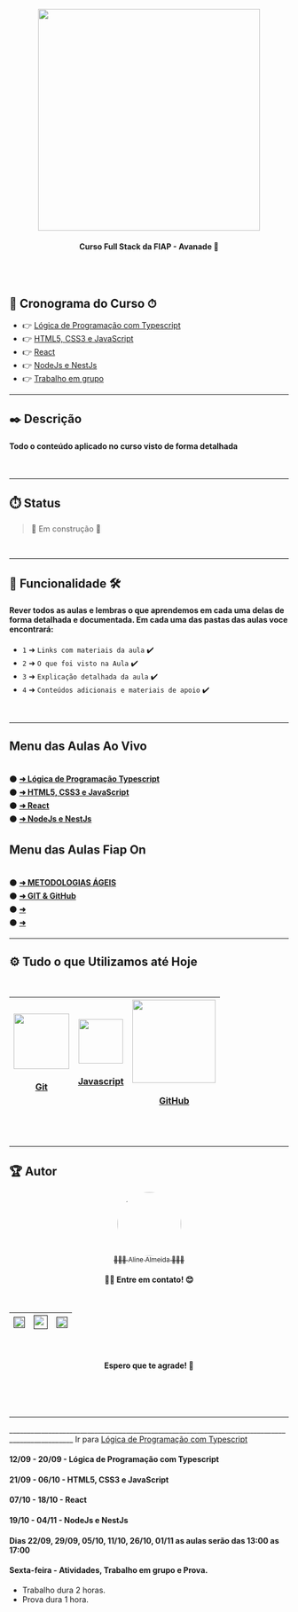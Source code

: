 <div align="center">

  [<img src="https://www.avanade.com/-/media/logo/share-avanade-logo.jpg?la=pt-br&ver=1" width=400>](https://www.reprograma.com.br) 
  </br>
  <h4>Curso Full Stack da FIAP - Avanade 🧡</h4>

</div>
</br>
</br>

## 🏁 Cronograma do Curso ⏱
 
  * 👉 [Lógica de Programação com Typescript](#)
  * 👉 [HTML5, CSS3 e JavaScript](#)
  * 👉 [React](#)
  * 👉 [NodeJs e NestJs](#)
  * 👉 [Trabalho em grupo](#)


___
## ✒️ Descrição

#### Todo o conteúdo aplicado no curso visto de forma detalhada

</br>

___
## ⏱️ Status

>  🚧 Em construção 🚧

</br>

___
## 🔨 Funcionalidade 🛠️
#### Rever todos as aulas e lembras o que aprendemos em cada uma delas de forma detalhada e documentada. Em cada uma das pastas das aulas voce encontrará:

- `1` ➜ `Links com materiais da aula`  ✔️
- `2` ➜ `O que foi visto na Aula` ✔️
- `3` ➜ `Explicação detalhada da aula` ✔️
- `4` ➜ `Conteúdos adicionais e materiais de apoio` ✔️

</br>

___

## Menu das Aulas Ao Vivo
  <div>
    <h4></h4><br/>
    ⚫️ <a href="https://github.com/AlineAlmeida85/Curso-Full-Stack-FIAP-Avanade/tree/main/AoVivo/1%20-%20L%C3%B3gica%20de%20Programa%C3%A7%C3%A3o%20Typescript"><strong> ➜ Lógica de Programação Typescript</strong></a> <br/>
    ⚫️ <a href=""><strong> ➜ HTML5, CSS3 e JavaScript</strong></a><br/>
    ⚫️ <a href=""><strong> ➜ React</strong></a><br/>
    ⚫️ <a href=""><strong> ➜ NodeJs e NestJs</strong></a><br/>      
  </div>

## Menu das Aulas Fiap On
  <div>
    <h4></h4><br/>
    ⚫️ <a href="https://github.com/AlineAlmeida85/Curso-Full-Stack-FIAP-Avanade/tree/main/FiapOn/METODOLOGIAS%20%C3%81GEIS"><strong> ➜ METODOLOGIAS ÁGEIS</strong></a> <br/>
    ⚫️ <a href=""><strong> ➜ GIT & GitHub</strong></a><br/>
    ⚫️ <a href=""><strong> ➜ </strong></a><br/>
    ⚫️ <a href=""><strong> ➜ </strong></a><br/>      
  </div>

___
## ⚙️ Tudo o que Utilizamos até Hoje

<br>
<div align="center">

| [<img src="https://seeklogo.com/images/G/git-bash-logo-B6475E8359-seeklogo.com.png" width=100><br><h4>Git</h4>](https://git-scm.com/) | [<img src="https://cdn.iconscout.com/icon/free/png-256/javascript-3629449-3031512.png" width=80><br><h4>Javascript</h4>](https://www.javascript.com/) | [<img src="https://logosmarcas.net/wp-content/uploads/2020/12/GitHub-Logo.png" width=150><br><h4>GitHub</h4>](https://github.com/) |
| :---: | :---: | :---: |
</div>
<br>

___
## 🏆 Autor 

<div align="center">

  [<img src="https://avatars.githubusercontent.com/u/99259131?v=4" width=115 style=border-radius:50%><br><sub>👩🏽‍💻 Aline Almeida 👩🏽‍🎓</sub>](https://github.com/AlineAlmeida85) 

  <h4>👋🏽 Entre em contato! 😊</h4><br>

| [<img src="https://play-lh.googleusercontent.com/KSuaRLiI_FlDP8cM4MzJ23ml3og5Hxb9AapaGTMZ2GgR103mvJ3AAnoOFz1yheeQBBI" width=20><br>]() | [<img src="https://seeklogo.com/images/W/whatsapp-icon-logo-BDC0A8063B-seeklogo.com.png" width=25><br>]() |  [<img src="https://cdn-icons-png.flaticon.com/512/174/174857.png" width=20><br>]() |
| :---: | :---: | :---: |

<br>
<h4> Espero que te agrade! 🙏</h4>
<br>
</div>
<br>
<br>

___




________________________________________________________________________________________________ Ir para [Lógica de Programação com Typescript]()







#### 12/09 - 20/09 - Lógica de Programação com Typescript

#### 21/09 - 06/10 - HTML5, CSS3 e JavaScript

#### 07/10 - 18/10 - React

#### 19/10 - 04/11 - NodeJs e NestJs

#### Dias 22/09, 29/09, 05/10, 11/10, 26/10, 01/11 as aulas serão das 13:00 as 17:00

#### Sexta-feira - Atividades, Trabalho em grupo e Prova.
- Trabalho dura 2 horas.
- Prova dura 1 hora.